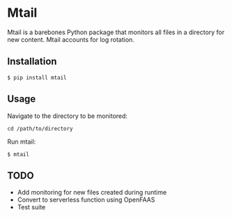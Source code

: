 # Mtail

Mtail is a barebones Python package that monitors all files in a directory for new content. Mtail accounts for log rotation.

## Installation

```$ pip install mtail```

## Usage

Navigate to the directory to be monitored:

```cd /path/to/directory```

Run mtail:

```$ mtail```

## TODO

* Add monitoring for new files created during runtime
* Convert to serverless function using OpenFAAS
* Test suite



